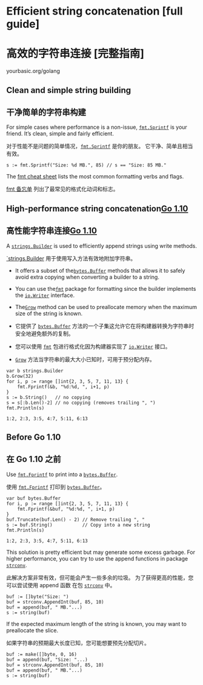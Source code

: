 # Efficient string concatenation [full guide]

# 高效的字符串连接 [完整指南]

yourbasic.org/golang

## Clean and simple string building

## 干净简单的字符串构建

For simple cases where performance is a non-issue, [`fmt.Sprintf`](https://golang.org/pkg/fmt/#Sprintf) is your friend. 
It’s clean, simple and fairly efficient.

对于性能不是问题的简单情况，[`fmt.Sprintf`](https://golang.org/pkg/fmt/#Sprintf) 是你的朋友。
它干净、简单且相当有效。

```
s := fmt.Sprintf("Size: %d MB.", 85) // s == "Size: 85 MB."
```

The [fmt cheat sheet](http://yourbasic.org/golang/fmt-printf-reference-cheat-sheet/)
lists the most common formatting verbs and flags.

[fmt 备忘单](http://yourbasic.org/golang/fmt-printf-reference-cheat-sheet/)
列出了最常见的格式化动词和标志。

## High-performance string concatenation[Go 1.10](https://golang.org/doc/go1.10 "Go 1.10 Release Notes")

## 高性能字符串连接[Go 1.10](https://golang.org/doc/go1.10 "Go 1.10 Release Notes")

A [`strings.Builder`](https://golang.org/pkg/strings/#Builder) is used to efficiently append strings using write methods.

[`strings.Builder](https://golang.org/pkg/strings/#Builder) 用于使用写入方法有效地附加字符串。

- It offers a subset of the[`bytes.Buffer`](https://golang.org/pkg/bytes/#Buffer) methods that allows it to safely avoid extra copying when converting a builder to a string.
- You can use the[`fmt`](https://golang.org/pkg/fmt/) package for formatting since the builder implements the [`io.Writer`](http://yourbasic.org/golang/io-writer-interface-explained/) interface.
- The[`Grow`](https://golang.org/pkg/strings/#Builder.Grow) method can be used to preallocate memory when the maximum size of the string is known.
   
- 它提供了 [`bytes.Buffer`](https://golang.org/pkg/bytes/#Buffer) 方法的一个子集这允许它在将构建器转换为字符串时安全地避免额外的复制。
- 您可以使用 [`fmt`](https://golang.org/pkg/fmt/) 包进行格式化因为构建器实现了 [`io.Writer`](http://yourbasic.org/golang/io-writer-interface-explained/) 接口。
- [`Grow`](https://golang.org/pkg/strings/#Builder.Grow) 方法当字符串的最大大小已知时，可用于预分配内存。

```
var b strings.Builder
b.Grow(32)
for i, p := range []int{2, 3, 5, 7, 11, 13} {
    fmt.Fprintf(&b, "%d:%d, ", i+1, p)
}
s := b.String()   // no copying
s = s[:b.Len()-2] // no copying (removes trailing ", ")
fmt.Println(s)
```


```
1:2, 2:3, 3:5, 4:7, 5:11, 6:13
```


## Before Go 1.10

## 在 Go 1.10 之前

Use [`fmt.Fprintf`](https://golang.org/pkg/fmt/#Fprintf) to print into a [`bytes.Buffer`](https://golang.org/pkg/bytes/#Buffer).

使用 [`fmt.Fprintf`](https://golang.org/pkg/fmt/#Fprintf) 打印到 [`bytes.Buffer`](https://golang.org/pkg/bytes/#Buffer)。

```
var buf bytes.Buffer
for i, p := range []int{2, 3, 5, 7, 11, 13} {
    fmt.Fprintf(&buf, "%d:%d, ", i+1, p)
}
buf.Truncate(buf.Len() - 2) // Remove trailing ", "
s := buf.String()           // Copy into a new string
fmt.Println(s)
```


```
1:2, 2:3, 3:5, 4:7, 5:11, 6:13

```


This solution is pretty efficient but may generate some excess garbage. For higher performance, you can try to use the append functions in package [`strconv`](https://golang.org/pkg/strconv/).

此解决方案非常有效，但可能会产生一些多余的垃圾。 为了获得更高的性能，您可以尝试使用 append 函数
在包 [`strconv`](https://golang.org/pkg/strconv/) 中。

```
buf := []byte("Size: ")
buf = strconv.AppendInt(buf, 85, 10)
buf = append(buf, " MB."...)
s := string(buf)
```


If the expected maximum length of the string is known, you may want to preallocate the slice.

如果字符串的预期最大长度已知，您可能想要预先分配切片。

```
buf := make([]byte, 0, 16)
buf = append(buf, "Size: "...)
buf = strconv.AppendInt(buf, 85, 10)
buf = append(buf, " MB."...)
s := string(buf)
```



